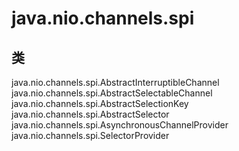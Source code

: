 # java.nio.channels.spi

## 类

java.nio.channels.spi.AbstractInterruptibleChannel
java.nio.channels.spi.AbstractSelectableChannel
java.nio.channels.spi.AbstractSelectionKey
java.nio.channels.spi.AbstractSelector
java.nio.channels.spi.AsynchronousChannelProvider
java.nio.channels.spi.SelectorProvider





